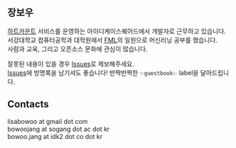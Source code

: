 ## 장보우 
[하트카운트](https://www.heartcount.io/) 서비스를 운영하는 아이디케이스퀘어드에서 개발자로 근무하고 있습니다. <br>
서강대학교 컴퓨터공학과 대학원에서 [FML](http://fml.sogang.ac.kr)의 일원으로 머신러닝 공부를 했습니다. <br>
사람과 교육, 그리고 오픈소스 문화에 관심이 많습니다. <br>

잘못된 내용이 있을 경우 [Issues](https://github.com/codingbowoo/codingbowoo-resource/issues/new)로 제보해주세요. <br>
 [Issues](https://github.com/codingbowoo/codingbowoo-resource/issues/new)에 방명록을 남기셔도 좋습니다! 반짝반짝한 ```✨guestbook✨``` label을 달아드립니다.

## Contacts
lisabowoo at gmail dot com <br>
bowoojang at sogang dot ac dot kr <br>
bowoo.jang at idk2 dot co dot kr <br>

